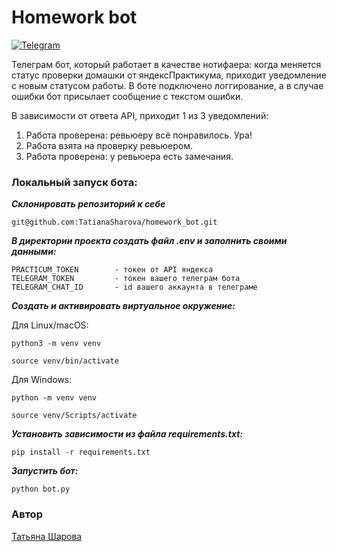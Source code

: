 # Homework bot
[![Telegram](https://img.shields.io/badge/Telegram-2CA5E0?style=for-the-badge&logo=telegram&logoColor=white)](https://core.telegram.org/)

Телеграм бот, который работает в качестве нотифаера: когда меняется статус проверки домашки от яндексПрактикума, приходит уведомление с новым статусом работы. В боте подключено логгирование, а в случае ошибки бот присылает сообщение с текстом ошибки.

В зависимости от ответа API, приходит 1 из 3 уведомлений:  
1. Работа проверена: ревьюеру всё понравилось. Ура!  
2. Работа взята на проверку ревьюером.  
3. Работа проверена: у ревьюера есть замечания.



### Локальный запуск бота:

**_Склонировать репозиторий к себе_**
```
git@github.com:TatianaSharova/homework_bot.git
```
**_В директории проекта создать файл .env и заполнить своими данными:_**
```
PRACTICUM_TOKEN        - токен от API яндекса
TELEGRAM_TOKEN         - токен вашего телеграм бота
TELEGRAM_CHAT_ID       - id вашего аккаунта в телеграме
```
**_Создать и активировать виртуальное окружение:_**

Для Linux/macOS:
```
python3 -m venv venv
```
```
source venv/bin/activate
```
Для Windows:
```
python -m venv venv
```
```
source venv/Scripts/activate
```
**_Установить зависимости из файла requirements.txt:_**
```
pip install -r requirements.txt
```
**_Запустить бот:_**
```
python bot.py
```

### Автор
[Татьяна Шарова](https://github.com/TatianaSharova)
